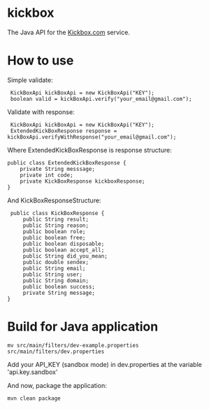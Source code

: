# kickbox

The Java API for the <a href="https://docs.kickbox.com/docs/using-the-api">Kickbox.com</a> service.

# How to use

Simple validate:

```
 KickBoxApi kickBoxApi = new KickBoxApi("KEY");
 boolean valid = kickBoxApi.verify("your_email@gmail.com");
```

Validate with response:

```
 KickBoxApi kickBoxApi = new KickBoxApi("KEY");
 ExtendedKickBoxResponse response = kickBoxApi.verifyWithResponse("your_email@gmail.com");
```
Where ExtendedKickBoxResponse is response structure:
 
```
public class ExtendedKickBoxResponse {
	private String messsage;
	private int code;
	private KickBoxResponse kickboxResponse;
}
```
And KickBoxResponseStructure:

```
 public class KickBoxResponse {
     public String result;
     public String reason;
     public boolean role;
     public boolean free;
     public boolean disposable;
     public boolean accept_all;
     public String did_you_mean;
     public double sendex;
     public String email;
     public String user;
     public String domain;
     public boolean success;
     private String message;
}
```

# Build for Java application

```
mv src/main/filters/dev-example.properties src/main/filters/dev.properties
```
Add your API_KEY (sandbox mode) in dev.properties at the variable 'api.key.sandbox'

And now, package the application:

 ```
 mvn clean package
 ```

